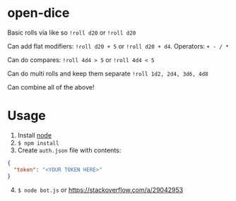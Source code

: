 # open-dice

Basic rolls via like so `!roll d20` or `!roll d20`

Can add flat modifiers: `!roll d20 + 5` or `!roll d20 + d4`. Operators: `+ - / *`

Can do compares: `!roll 4d4 > 5` or `!roll 4d4 < 5`

Can do multi rolls and keep them separate `!roll 1d2, 2d4, 3d6, 4d8`

Can combine all of the above!

<!-- [Invite](https://discord.com/api/oauth2/authorize?client_id=1010923500443287683&permissions=2048&scope=bot) -->

# Usage

1. Install [node](https://nodejs.org/en/download/)
2. `$ npm install`
3. Create `auth.json` file with contents:
```json
{
  "token": "<YOUR TOKEN HERE>"
}
```
4. `$ node bot.js` or https://stackoverflow.com/a/29042953